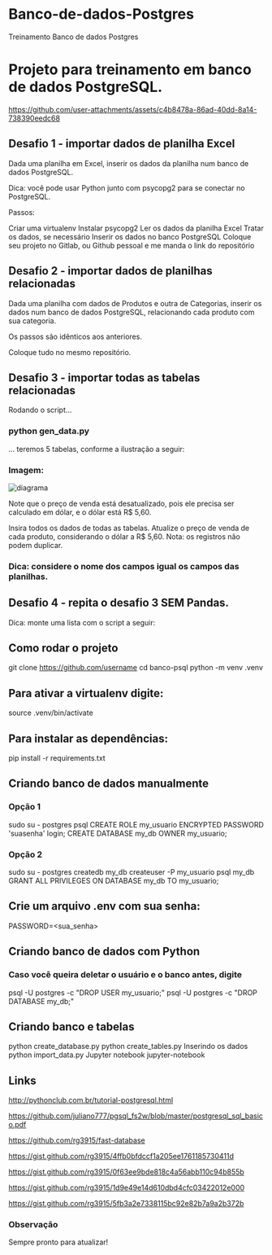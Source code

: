 # Banco-de-dados-Postgres
Treinamento Banco de dados Postgres

# Projeto para treinamento em banco de dados PostgreSQL.


https://github.com/user-attachments/assets/c4b8478a-86ad-40dd-8a14-738390eedc68


## Desafio 1 - importar dados de planilha Excel
Dada uma planilha em Excel, inserir os dados da planilha num banco de dados PostgreSQL.

Dica: você pode usar Python junto com psycopg2 para se conectar no PostgreSQL.

Passos:

Criar uma virtualenv
Instalar psycopg2
Ler os dados da planilha Excel
Tratar os dados, se necessário
Inserir os dados no banco PostgreSQL
Coloque seu projeto no Gitlab, ou Github pessoal e me manda o link do repositório

## Desafio 2 - importar dados de planilhas relacionadas
Dada uma planilha com dados de Produtos e outra de Categorias, inserir os dados num banco de dados PostgreSQL, relacionando cada produto com sua categoria.

Os passos são idênticos aos anteriores.

Coloque tudo no mesmo repositório.

## Desafio 3 - importar todas as tabelas relacionadas
Rodando o script...

### python gen_data.py
... teremos 5 tabelas, conforme a ilustração a seguir:

### Imagem: 
![diagrama](https://github.com/user-attachments/assets/3aade8b9-7e20-41fb-a10d-6535262a7eee)


Note que o preço de venda está desatualizado, pois ele precisa ser calculado em dólar, e o dólar está R$ 5,60.

Insira todos os dados de todas as tabelas.
Atualize o preço de venda de cada produto, considerando o dólar a R$ 5,60.
Nota: os registros não podem duplicar.

### Dica: considere o nome dos campos igual os campos das planilhas.

## Desafio 4 - repita o desafio 3 SEM Pandas.
Dica: monte uma lista com o script a seguir:

## Como rodar o projeto

git clone https://github.com/username
cd banco-psql
python -m venv .venv

## Para ativar a virtualenv digite:

source .venv/bin/activate

## Para instalar as dependências:

pip install -r requirements.txt

## Criando banco de dados manualmente
### Opção 1
sudo su - postgres
psql
CREATE ROLE my_usuario ENCRYPTED PASSWORD 'suasenha' login;
CREATE DATABASE my_db OWNER my_usuario;
### Opção 2
sudo su - postgres
createdb my_db
createuser -P my_usuario
psql my_db
GRANT ALL PRIVILEGES ON DATABASE my_db TO my_usuario;
## Crie um arquivo .env com sua senha:

PASSWORD=<sua_senha>

## Criando banco de dados com Python
### Caso você queira deletar o usuário e o banco antes, digite

psql -U postgres -c "DROP USER my_usuario;"
psql -U postgres -c "DROP DATABASE my_db;"

## Criando banco e tabelas

python create_database.py
python create_tables.py
Inserindo os dados
python import_data.py
Jupyter notebook
jupyter-notebook

## Links
http://pythonclub.com.br/tutorial-postgresql.html

https://github.com/juliano777/pgsql_fs2w/blob/master/postgresql_sql_basico.pdf

https://github.com/rg3915/fast-database

https://gist.github.com/rg3915/4ffb0bfdccf1a205ee1761185730411d

https://gist.github.com/rg3915/0f63ee9bde818c4a56abb110c94b855b

https://gist.github.com/rg3915/1d9e49e14d610dbd4cfc03422012e000

https://gist.github.com/rg3915/5fb3a2e7338115bc92e82b7a9a2b372b

### Observação

Sempre pronto para atualizar!

